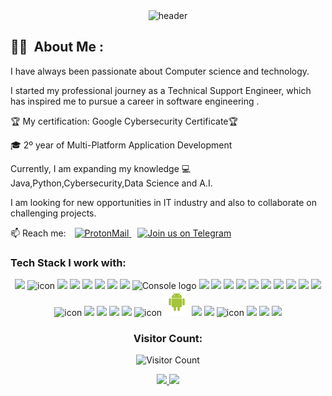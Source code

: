 <!-- If you enjoyed this, please consider giving a star to the repository on my GitHub profile. -->
<!-- HEADER -->
<div align="center" width="100">
  <img src="https://capsule-render.vercel.app/api?color=0:1408d0,50:0860d0,100:08c4d0&height=250&section=header&text=Lavinia%20Bacaru%20(codewithlavi)&fontSize=30&type=waving&fontColor=fefefe&&animation=fadeIn"
  alt="header"/>
</div>

 
  <h2> 👩‍💻 &nbsp;About Me : </h2>
I have always been passionate about Computer science and technology.
    
<p align="left"> I started my professional journey as a Technical Support Engineer, which has inspired me to pursue a career in software engineering .
  
<p align="left"> 🏆 My certification: Google Cybersecurity Certificate🏆
  
<p align="left">🎓 2º year of Multi-Platform Application Development
 <p align="left"> Currently, I am expanding my knowledge  💻 Java,Python,Cybersecurity,Data Science and A.I.
  </p> I am looking for new opportunities in IT industry and also to collaborate on challenging projects.
  
   <p style="display: flex; align-items: center; margin: 0;">
     
 📫 Reach me:
  <a href="mailto:lavinia_bacaru@protonmail.com" style="margin-left: 10px;">
    <img src="https://img.shields.io/badge/Email-Me%20via%20ProtonMail-blue" alt="ProtonMail" />
  </a>
  <a href="https://t.me/codewithlavi" style="margin-left: 10px;">
  <img src="https://img.shields.io/badge/Join%20Us%20on-Telegram-blue" alt="Join us on Telegram" />
  </a>
  </p>

  
  ### Tech Stack I work with:
  <span> 
  <p align='center'>
  <img src="https://img.shields.io/badge/assembly%20script-%23000000.svg?style=for-the-badge&logo=assemblyscript&logoColor=white">
   <img src="https://techstack-generator.vercel.app/python-icon.svg" alt="icon" width="40" height="50"/>
  <img src="https://img.shields.io/badge/jupyter-%23FA0F00.svg?style=for-the-badge&logo=jupyter&logoColor=white"/>
  <img src="https://img.shields.io/badge/pycharm-143?style=for-the-badge&logo=pycharm&logoColor=black&color=black&labelColor=green"/>
  <img src="https://img.shields.io/badge/Anaconda-%2344A833.svg?style=for-the-badge&logo=anaconda&logoColor=white">
  <img src="https://img.shields.io/badge/virtualbox-183A61.svg?style=for-the-badge&logo=virtualbox&logoColor=white">
  <img src="https://img.shields.io/badge/Kali-268BEE?style=for-the-badge&logo=kalilinux&logoColor=white">
   <img src="https://img.shields.io/badge/Linux-FCC624?style=for-the-badge&logo=linux&logoColor=black">
  <img src="https://img.icons8.com/color/48/000000/console.png" width="35" alt="Console logo"/>
  <img src="https://img.shields.io/badge/splunk-%23000000.svg?style=for-the-badge&logo=splunk&logoColor=white">
  <img src="https://img.shields.io/badge/Metasploit-%232596CD.svg?style=flat&logo=metasploit&logoColor=white">
  <img src="https://img.shields.io/badge/OWASP%20ZAP-%2300549E.svg?style=flat&logo=zap&logoColor=white"">
  <img src="https://img.shields.io/badge/c++-%2300599C.svg?style=for-the-badge&logo=c%2B%2B&logoColor=white"> 
  <img src="https://img.shields.io/badge/c%23-%23239120.svg?style=for-the-badge&logo=csharp&logoColor=white"> 
  <img src="https://img.shields.io/badge/HTML5-E34F26?style=for-the-badge&logo=html5&logoColor=white">
  <img src="https://img.shields.io/badge/CSS3-1572B6?style=for-the-badge&logo=css3&logoColor=white">
  <img src="https://img.shields.io/badge/JavaScript-F7DF1E?style=for-the-badge&logo=javascript&logoColor=black">
  <img src="https://img.shields.io/badge/Visual%20Studio%20Code-0078d7.svg?style=for-the-badge&logo=visual-studio-code&logoColor=white"/>
   <img src="https://img.shields.io/badge/bootstrap-%238511FA.svg?style=for-the-badge&logo=bootstrap&logoColor=white">
   <img src="https://techstack-generator.vercel.app/mysql-icon.svg" alt="icon" width="40" height="40" />
   <img src="https://img.shields.io/badge/figma-%23F24E1E.svg?style=for-the-badge&logo=figma&logoColor=white">
   <img src="https://img.shields.io/badge/blender-%23F5792A.svg?style=for-the-badge&logo=blender&logoColor=white">
   <img src="https://img.shields.io/badge/unity-%23000000.svg?style=for-the-badge&logo=unity&logoColor=white">
   <img src="https://img.shields.io/badge/unrealengine-%23313131.svg?style=for-the-badge&logo=unrealengine&logoColor=white">
   <img src="https://techstack-generator.vercel.app/java-icon.svg" alt="icon" width="40" height="40"/>
   <img src="https://raw.githubusercontent.com/devicons/devicon/master/icons/android/android-original-wordmark.svg" alt="android" width="40" height="40"/>
  <img src="https://img.shields.io/badge/NetBeansIDE-1B6AC6.svg?style=for-the-badge&logo=apache-netbeans-ide&logoColor=white"/>
  <img src="https://img.shields.io/badge/PHP-777BB4?style=for-the-badge&logo=php&logoColor=white">
  <img src="https://techstack-generator.vercel.app/docker-icon.svg" alt="icon" width="40" height="40" />
  <img src="https://img.shields.io/badge/kubernetes-326CE5.svg?style=for-the-badge&logo=kubernetes&logoColor=white"/>
   <img src="https://img.shields.io/badge/apache-%23D42029.svg?style=for-the-badge&logo=apache&logoColor=white"/>
  <img src="https://img.shields.io/badge/jenkins-D24939.svg?style=for-the-badge&logo=jenkins&logoColor=white"/>  
  </span>
<div align="center">
<h3 align="center">Visitor Count: </h3> 

![Visitor Count](https://profile-counter.glitch.me/codewithlavi/count.svg)

 </div>

  


<p align="center">
<a href="https://github.com/codewithlavi">
  <img height="180em" src="https://github-readme-stats-eight-theta.vercel.app/api?username=codewithlavi&show_icons=true&theme=algolia&include_all_commits=true&count_private=true"/>
  <img height="180em" src="https://github-readme-stats-eight-theta.vercel.app/api/top-langs/?username=codewithlavi&layout=compact&langs_count=8&theme=algolia"/>
</a>
</div>
